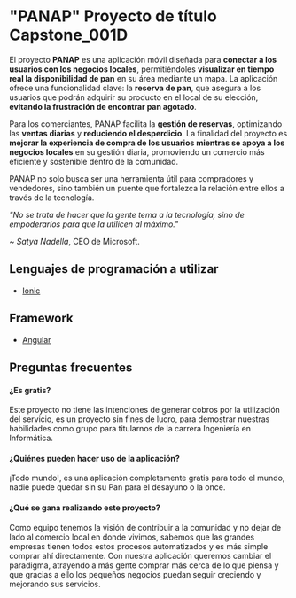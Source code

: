 # "PANAP" Proyecto de título Capstone_001D

El proyecto **PANAP** es una aplicación móvil diseñada para **conectar a los usuarios con los negocios locales**, permitiéndoles **visualizar en tiempo real la disponibilidad de pan** en su área mediante un mapa. La aplicación ofrece una funcionalidad clave: la **reserva de pan**, que asegura a los usuarios que podrán adquirir su producto en el local de su elección, **evitando la frustración de encontrar pan agotado**.

Para los comerciantes, PANAP facilita la **gestión de reservas**, optimizando las **ventas diarias** y **reduciendo el desperdicio**. La finalidad del proyecto es **mejorar la experiencia de compra de los usuarios mientras se apoya a los negocios locales** en su gestión diaria, promoviendo un comercio más eficiente y sostenible dentro de la comunidad.

PANAP no solo busca ser una herramienta útil para compradores y vendedores, sino también un puente que fortalezca la relación entre ellos a través de la tecnología.


*"No se trata de hacer que la gente tema a la tecnología, sino de empoderarlos para que la utilicen al máximo."*

~ *Satya Nadella*, CEO de Microsoft.

## Lenguajes de programación a utilizar
 - [Ionic](https://ionicframework.com)

## Framework
 - [Angular](https://angular.dev)

## Preguntas frecuentes

#### ¿Es gratis?

Este proyecto no tiene las intenciones de generar cobros por la utilización del servicio, es un proyecto sin fines de lucro, para demostrar nuestras habilidades como grupo para titularnos de la carrera Ingeniería en Informática.

#### ¿Quiénes pueden hacer uso de la aplicación?

¡Todo mundo!, es una aplicación completamente gratis para todo el mundo, nadie puede quedar sin su Pan para el desayuno o la once.

#### ¿Qué se gana realizando este proyecto?
Como equipo tenemos la visión de contribuir a la comunidad y no dejar de lado al comercio local en donde vivimos, sabemos que las grandes empresas tienen todos estos procesos automatizados y es más simple comprar ahí directamente. 
Con nuestra aplicación queremos cambiar el paradigma, atrayendo a más gente comprar más cerca de lo que piensa y que gracias a ello los pequeños negocios puedan seguir creciendo y mejorando sus servicios.


